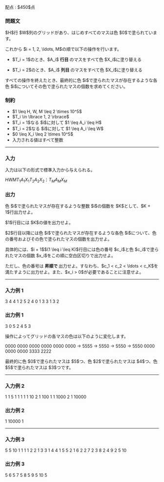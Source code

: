 
<div>

<span>

<span>

<p>
配点 : $450$点
</p>

<div>

<section>

### **問題文**

<p>
$H$行 $W$列のグリッドがあり、はじめすべてのマスは色 $0$で塗られています。
</p>

<p>
これから $i = 1, 2, \ldots, M$の順で以下の操作を行います。
</p>

<ul>

<li>

<p>
$T_i = 1$のとき、$A_i$
<strong>
行目
</strong>
のマスをすべて色 $X_i$に塗り替える
</p>

</li>

<li>

<p>
$T_i = 2$のとき、$A_i$
<strong>
列目
</strong>
のマスをすべて色 $X_i$に塗り替える
</p>

</li>

</ul>

<p>
すべての操作を終えたとき、最終的に色 $i$で塗られたマスが存在するような各色 $i$についてその色で塗られたマスの個数を求めてください。
</p>

</section>

</div>

<div>

<section>

### **制約**

<ul>

<li>
$1 \leq H, W, M \leq 2 \times 10^5$
</li>

<li>
$T_i \in \lbrace 1, 2 \rbrace$
</li>

<li>
$T_i = 1$なる $i$に対して $1 \leq A_i \leq H$
</li>

<li>
$T_i = 2$なる $i$に対して $1 \leq A_i \leq W$
</li>

<li>
$0 \leq X_i \leq 2 \times 10^5$
</li>

<li>
入力される値はすべて整数
</li>

</ul>

</section>

</div>

---

<div>

<div>

<section>

### **入力**

<p>
入力は以下の形式で標準入力から与えられる。
</p>

<div>

$H$$W$$M$$T_1$$A_1$$X_1$$T_2$$A_2$$X_2$$\vdots$$T_M$$A_M$$X_M$
</div>

</section>

</div>

<div>

<section>

### **出力**

<p>
色 $i$で塗られたマスが存在するような整数 $i$の個数を $K$として、$K + 1$行出力せよ。
</p>

<p>
$1$行目には $K$の値を出力せよ。
</p>

<p>
$2$行目以降には色 $i$で塗られたマスが存在するような各色 $i$について、色の番号およびその色で塗られたマスの個数を出力せよ。
</p>

<p>
具体的には、$i + 1$$(1 \leq i \leq K)$行目には色の番号 $c_i$と色 $c_i$で塗られたマスの個数 $x_i$をこの順に空白区切りで出力せよ。
</p>

<p>
ただし、色の番号は
<strong>
昇順で
</strong>
出力せよ。すなわち、$c_1 < c_2 < \ldots < c_K$を満たすように出力せよ。また、$x_i > 0$が必要であることに注意せよ。
</p>

</section>

</div>

</div>

---

<div>

<section>

### **入力例 1**

<div>

3 4 4
1 2 5
2 4 0
1 3 3
1 3 2

</div>

</section>

</div>

<div>

<section>

### **出力例 1**

<div>

3
0 5
2 4
5 3

</div>

<p>
操作によってグリッドの各マスの色は以下のように変化します。
</p>

<div>

0000   0000   0000   0000   0000
0000 → 5555 → 5550 → 5550 → 5550 
0000   0000   0000   3333   2222

</div>

<p>
最終的に色 $0$で塗られたマスは $5$つ、色 $2$で塗られたマスは $4$つ、色 $5$で塗られたマスは $3$つです。 
</p>

</section>

</div>

---

<div>

<section>

### **入力例 2**

<div>

1 1 5
1 1 1
1 1 10
2 1 100
1 1 1000
2 1 10000

</div>

</section>

</div>

<div>

<section>

### **出力例 2**

<div>

1
10000 1

</div>

</section>

</div>

---

<div>

<section>

### **入力例 3**

<div>

5 5 10
1 1 1
1 2 2
1 3 3
1 4 4
1 5 5
2 1 6
2 2 7
2 3 8
2 4 9
2 5 10

</div>

</section>

</div>

<div>

<section>

### **出力例 3**

<div>

5
6 5
7 5
8 5
9 5
10 5

</div>

</section>

</div>

</span>

</span>

</div>
